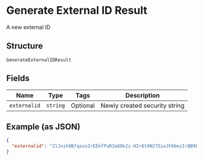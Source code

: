 
# Generate External ID Result

A new external ID

## Structure

`GenerateExternalIDResult`

## Fields

| Name | Type | Tags | Description |
|  --- | --- | --- | --- |
| `externalid` | `string` | Optional | Newly created security string |

## Example (as JSON)

```json
{
  "externalid": "ZlJnih8BfqsosZrEEkfPuR3aGOk2i-HIr6tXN275ioJF6bezIrQB9EbzpTRep8J7RmV7QH=="
}
```

